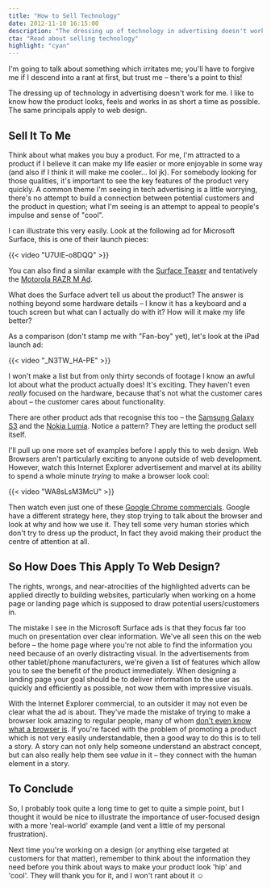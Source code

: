 ```yaml
---
title: "How to Sell Technology"
date: 2012-11-10 16:15:00
description: "The dressing up of technology in advertising doesn't work for me. I like to know how the product looks, feels and works in as short a time as possible. The same applies to web design."
cta: "Read about selling technology"
highlight: "cyan"
---
```



I'm going to talk about something which irritates me; you'll have to forgive me if I descend into a rant at first, but trust me – there's a point to this!

The dressing up of technology in advertising doesn't work for me. I like to know how the product looks, feels and works in as short a time as possible. The same principals apply to web design.


Sell It To Me
-------------

Think about what makes you buy a product. For me, I'm attracted to a product if I believe it can make my life easier or more enjoyable in some way (and also if I think it will make me cooler… lol jk). For somebody looking for those qualities, it's important to see the key features of the product very quickly. A common theme I'm seeing in tech advertising is a little worrying, there's  no attempt to build a connection between potential customers and the product in question; what I'm seeing is an attempt to appeal to people's impulse and sense of "cool".

I can illustrate this very easily. Look at the following ad for Microsoft Surface, this is one of their launch pieces:

{{< video "U7UlE-o8DQQ" >}}

You can also find a similar example with the [Surface Teaser][surface-teaser] and tentatively the [Motorola RAZR M Ad][motorola-razr].

What does the Surface advert tell us about the product? The answer is nothing beyond some hardware details – I know it has a keyboard and a touch screen but what can I actually do with it? How will it make my life better?

As a comparison (don't stamp me with "Fan-boy" yet), let's look at the iPad launch ad:

{{< video "_N3TW_HA-PE" >}}

I won't make a list but from only thirty seconds of footage I know an awful lot about what the product actually does! It's exciting. They haven't even *really* focused on the hardware, because that's not what the customer cares about – the customer cares about functionality.

There are other product ads that recognise this too – the [Samsung Galaxy S3][galaxy-s3] and the [Nokia Lumia][lumia]. Notice a pattern? They are letting the product sell itself.

I'll pull up one more set of examples before I apply this to web design. Web Browsers aren't particularly exciting to anyone outside of web development. However, watch this Internet Explorer advertisement and marvel at its ability to spend a whole minute *trying* to make a browser look cool:

{{< video "WA8sLsM3McU" >}}

Then watch even just one of these [Google Chrome commercials][chrome-youtube]. Google have a different strategy here, they stop trying to talk about the browser and look at why and how we use it. They tell some very human stories which don't try to dress up the product, In fact they avoid making their product the centre of attention at all.


So How Does This Apply To Web Design?
-------------------------------------

The rights, wrongs, and near-atrocities of the highlighted adverts can be applied directly to building websites, particularly when working on a home page or landing page which is supposed to draw potential users/customers in.

The mistake I see in the Microsoft Surface ads is that they focus far too much on presentation over clear information. We've all seen this on the web before – the home page where you're not able to find the information you need because of an overly distracting visual. In the advertisements from other tablet/phone manufacturers, we're given a list of features which allow you to see the benefit of the product immediately. When designing a landing page your goal should be to deliver information to the user as quickly and efficiently as possible, not wow them with impressive visuals.

With the Internet Explorer commercial, to an outsider it may not even be clear what the ad is about. They've made the mistake of trying to make a browser look amazing to regular people, many of whom [don't even know what a browser is][what-is-a-browser]. If you're faced with the problem of promoting a product which is not very easily understandable, then a good way to do this is to tell a story. A story can not only help someone understand an abstract concept, but can also really help them see *value* in it – they connect with the human element in a story.


To Conclude
-----------

So, I probably took quite a long time to get to quite a simple point, but I thought it would be nice to illustrate the importance of user-focused design with a more 'real-world' example (and vent a little of my personal frustration).

Next time you're working on a design (or anything else targeted at customers for that matter), remember to think about the information they need before you think about ways to make your product look 'hip' and 'cool'. They will thank you for it, and I won't rant about it :relaxed:



[chrome-youtube]: http://www.youtube.com/user/googlechrome
[galaxy-s3]: http://youtu.be/6o0T44_4hb8
[lumia]: http://youtu.be/SbXnCQtQTWc
[motorola-razr]: http://youtu.be/F5wDYaxjbxg
[surface-teaser]: http://youtu.be/dpzu3HM2CIo
[what-is-a-browser]: http://youtu.be/o4MwTvtyrUQ
